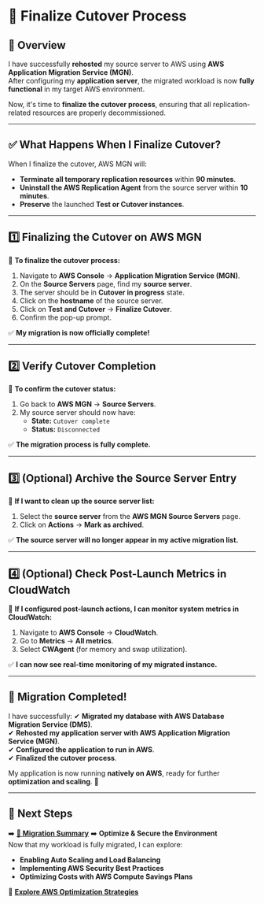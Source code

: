 # **🚀 Finalize Cutover Process**

## **📌 Overview**
I have successfully **rehosted** my source server to AWS using **AWS Application Migration Service (MGN)**.  
After configuring my **application server**, the migrated workload is now **fully functional** in my target AWS environment.  

Now, it's time to **finalize the cutover process**, ensuring that all replication-related resources are properly decommissioned.

---

## **✅ What Happens When I Finalize Cutover?**
When I finalize the cutover, AWS MGN will:
- **Terminate all temporary replication resources** within **90 minutes**.
- **Uninstall the AWS Replication Agent** from the source server within **10 minutes**.
- **Preserve** the launched **Test or Cutover instances**.

---

## **1️⃣ Finalizing the Cutover on AWS MGN**
📌 **To finalize the cutover process:**
1. Navigate to **AWS Console** → **Application Migration Service (MGN)**.
2. On the **Source Servers** page, find my **source server**.
3. The server should be in **Cutover in progress** state.
4. Click on the **hostname** of the source server.
5. Click on **Test and Cutover** → **Finalize Cutover**.
6. Confirm the pop-up prompt.

✅ **My migration is now officially complete!**

---

## **2️⃣ Verify Cutover Completion**
📌 **To confirm the cutover status:**
1. Go back to **AWS MGN** → **Source Servers**.
2. My source server should now have:
   - **State:** `Cutover complete`
   - **Status:** `Disconnected`

✅ **The migration process is fully complete.**

---

## **3️⃣ (Optional) Archive the Source Server Entry**
📌 **If I want to clean up the source server list:**
1. Select the **source server** from the **AWS MGN Source Servers** page.
2. Click on **Actions** → **Mark as archived**.

✅ **The source server will no longer appear in my active migration list.**

---

## **4️⃣ (Optional) Check Post-Launch Metrics in CloudWatch**
📌 **If I configured post-launch actions, I can monitor system metrics in CloudWatch:**
1. Navigate to **AWS Console** → **CloudWatch**.
2. Go to **Metrics** → **All metrics**.
3. Select **CWAgent** (for memory and swap utilization).

✅ **I can now see real-time monitoring of my migrated instance.**

---

## **🎉 Migration Completed!**
I have successfully:
✔ **Migrated my database with AWS Database Migration Service (DMS)**.  
✔ **Rehosted my application server with AWS Application Migration Service (MGN)**.  
✔ **Configured the application to run in AWS**.  
✔ **Finalized the cutover process**.

My application is now running **natively on AWS**, ready for further **optimization and scaling**. 🚀

---

## **🎯 Next Steps**
➡️ **[🚀 Migration Summary](./migration-summary.md)**
➡️ **Optimize & Secure the Environment**  
Now that my workload is fully migrated, I can explore:
- **Enabling Auto Scaling and Load Balancing**
- **Implementing AWS Security Best Practices**
- **Optimizing Costs with AWS Compute Savings Plans**

📌 **[Explore AWS Optimization Strategies](./optimization.md)**  
